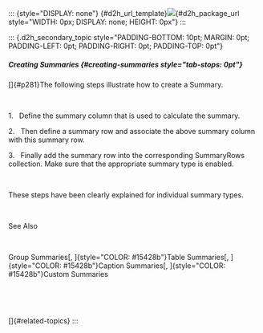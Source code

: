 ::: {style="DISPLAY: none"}
[](ms-xhelp:///?Id=d2h_url_template){#d2h_url_template}![](!package_url!){#d2h_package_url style="WIDTH: 0px; DISPLAY: none; HEIGHT: 0px"}
:::

::: {.d2h_secondary_topic style="PADDING-BOTTOM: 10pt; MARGIN: 0pt; PADDING-LEFT: 0pt; PADDING-RIGHT: 0pt; PADDING-TOP: 0pt"}
##### Creating Summaries {#creating-summaries style="tab-stops: 0pt"}

[]{#p281}The following steps illustrate how to create a Summary.

 

1.   Define the summary column that is used to calculate the summary.

2.   Then define a summary row and associate the above summary column with this summary row.

3.   Finally add the summary row into the corresponding SummaryRows collection. Make sure that the appropriate summary type is enabled.

 

These steps have been clearly explained for individual summary types.

 

See Also

 

Group Summaries[, ]{style="COLOR: #15428b"}Table Summaries[, ]{style="COLOR: #15428b"}Caption Summaries[, ]{style="COLOR: #15428b"}Custom Summaries

 

 

[]{#related-topics}
:::
